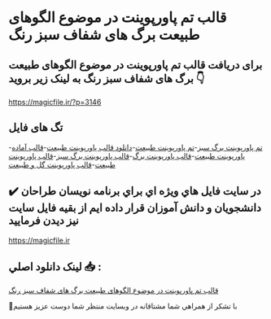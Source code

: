 # قالب تم پاورپوینت در موضوع الگوهای طبیعت برگ های شفاف سبز رنگ

## برای دریافت قالب تم پاورپوینت در موضوع الگوهای طبیعت برگ های شفاف سبز رنگ به لینک زیر بروید 👇

https://magicfile.ir/?p=3146

## تگ های فایل

-[تم پاورپوینت برگ سبز](https://magicfile.ir/product/%d9%82%d8%a7%d9%84%d8%a8-%d9%be%d8%a7%d9%88%d8%b1%d9%be%d9%88%db%8c%d9%86%d8%aa-%d8%a7%d9%84%da%af%d9%88%d9%87%d8%a7%db%8c-%d8%b7%d8%a8%db%8c%d8%b9%d8%aa-%d8%a8%d8%b1%da%af-%d9%87%d8%a7%db%8c-%d8%b4%d9%81%d8%a7%d9%81-%d8%b3%d8%a8%d8%b2-%d8%b1%d9%86%da%af/)-[تم پاورپوینت طبیعت](https://magicfile.ir/product/%d9%82%d8%a7%d9%84%d8%a8-%d9%be%d8%a7%d9%88%d8%b1%d9%be%d9%88%db%8c%d9%86%d8%aa-%d8%a7%d9%84%da%af%d9%88%d9%87%d8%a7%db%8c-%d8%b7%d8%a8%db%8c%d8%b9%d8%aa-%d8%a8%d8%b1%da%af-%d9%87%d8%a7%db%8c-%d8%b4%d9%81%d8%a7%d9%81-%d8%b3%d8%a8%d8%b2-%d8%b1%d9%86%da%af/)-[دانلود قالب پاورپوینت طبیعت](https://magicfile.ir/product/%d9%82%d8%a7%d9%84%d8%a8-%d9%be%d8%a7%d9%88%d8%b1%d9%be%d9%88%db%8c%d9%86%d8%aa-%d8%a7%d9%84%da%af%d9%88%d9%87%d8%a7%db%8c-%d8%b7%d8%a8%db%8c%d8%b9%d8%aa-%d8%a8%d8%b1%da%af-%d9%87%d8%a7%db%8c-%d8%b4%d9%81%d8%a7%d9%81-%d8%b3%d8%a8%d8%b2-%d8%b1%d9%86%da%af/)-[قالب آماده پاورپوینت طبیعت](https://magicfile.ir/product/%d9%82%d8%a7%d9%84%d8%a8-%d9%be%d8%a7%d9%88%d8%b1%d9%be%d9%88%db%8c%d9%86%d8%aa-%d8%a7%d9%84%da%af%d9%88%d9%87%d8%a7%db%8c-%d8%b7%d8%a8%db%8c%d8%b9%d8%aa-%d8%a8%d8%b1%da%af-%d9%87%d8%a7%db%8c-%d8%b4%d9%81%d8%a7%d9%81-%d8%b3%d8%a8%d8%b2-%d8%b1%d9%86%da%af/)-[قالب پاورپوینت برگ](https://magicfile.ir/product/%d9%82%d8%a7%d9%84%d8%a8-%d9%be%d8%a7%d9%88%d8%b1%d9%be%d9%88%db%8c%d9%86%d8%aa-%d8%a7%d9%84%da%af%d9%88%d9%87%d8%a7%db%8c-%d8%b7%d8%a8%db%8c%d8%b9%d8%aa-%d8%a8%d8%b1%da%af-%d9%87%d8%a7%db%8c-%d8%b4%d9%81%d8%a7%d9%81-%d8%b3%d8%a8%d8%b2-%d8%b1%d9%86%da%af/)-[قالب پاورپوینت برگ سبز](https://magicfile.ir/product/%d9%82%d8%a7%d9%84%d8%a8-%d9%be%d8%a7%d9%88%d8%b1%d9%be%d9%88%db%8c%d9%86%d8%aa-%d8%a7%d9%84%da%af%d9%88%d9%87%d8%a7%db%8c-%d8%b7%d8%a8%db%8c%d8%b9%d8%aa-%d8%a8%d8%b1%da%af-%d9%87%d8%a7%db%8c-%d8%b4%d9%81%d8%a7%d9%81-%d8%b3%d8%a8%d8%b2-%d8%b1%d9%86%da%af/)-[قالب پاورپوینت طبیعت](https://magicfile.ir/product/%d9%82%d8%a7%d9%84%d8%a8-%d9%be%d8%a7%d9%88%d8%b1%d9%be%d9%88%db%8c%d9%86%d8%aa-%d8%a7%d9%84%da%af%d9%88%d9%87%d8%a7%db%8c-%d8%b7%d8%a8%db%8c%d8%b9%d8%aa-%d8%a8%d8%b1%da%af-%d9%87%d8%a7%db%8c-%d8%b4%d9%81%d8%a7%d9%81-%d8%b3%d8%a8%d8%b2-%d8%b1%d9%86%da%af/)-[قالب پاورپوینت گل و طبیعت](https://magicfile.ir/product/%d9%82%d8%a7%d9%84%d8%a8-%d9%be%d8%a7%d9%88%d8%b1%d9%be%d9%88%db%8c%d9%86%d8%aa-%d8%a7%d9%84%da%af%d9%88%d9%87%d8%a7%db%8c-%d8%b7%d8%a8%db%8c%d8%b9%d8%aa-%d8%a8%d8%b1%da%af-%d9%87%d8%a7%db%8c-%d8%b4%d9%81%d8%a7%d9%81-%d8%b3%d8%a8%d8%b2-%d8%b1%d9%86%da%af/)

## ✔️ در سايت فايل هاي ويژه اي براي برنامه نويسان طراحان دانشجويان و دانش آموزان قرار داده ايم از بقيه فايل سايت نيز ديدن فرماييد

https://magicfile.ir


## لينک دانلود اصلي 📥 :

[قالب تم پاورپوینت در موضوع الگوهای طبیعت برگ های شفاف سبز رنگ](https://magicfile.ir/product/%d9%82%d8%a7%d9%84%d8%a8-%d9%be%d8%a7%d9%88%d8%b1%d9%be%d9%88%db%8c%d9%86%d8%aa-%d8%a7%d9%84%da%af%d9%88%d9%87%d8%a7%db%8c-%d8%b7%d8%a8%db%8c%d8%b9%d8%aa-%d8%a8%d8%b1%da%af-%d9%87%d8%a7%db%8c-%d8%b4%d9%81%d8%a7%d9%81-%d8%b3%d8%a8%d8%b2-%d8%b1%d9%86%da%af/) 


🙏با تشکر از همراهي شما مشتاقانه در وبسایت منتظر شما دوست عزیز هستیم

